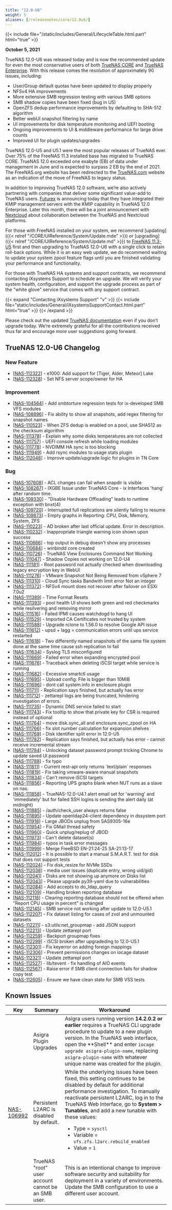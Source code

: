 ```yaml
---
title: "12.0-U6"
weight: 5
aliases: [/releasenotes/core/12.0u6/]
---
```


{{< include file="/static/includes/General/LifecycleTable.html.part" html="true" >}}

**October 5, 2021**

TrueNAS 12.0-U6 was released today and is now the recommended update for even the most conservative users of both [TrueNAS CORE](https://www.truenas.com/truenas-core/) and [TrueNAS Enterprise](https://www.truenas.com/truenas-enterprise/). With this release comes the resolution of approximately 90 issues, including:

* User/Group default quotas have been updated to display properly
* NFSv4 HA improvements
* More extensive SMB regression testing with various SMB options
* SMB shadow copies have been fixed (bug in U5)
* OpenZFS dedup performance improvements by defaulting to SHA-512 algorithm
* Better webUI snapshot filtering by name
* UI improvements for disk temperature monitoring and UEFI booting
* Ongoing improvements to UI & middleware performance for large drive counts
* Improved UI for plugin updates/upgrades

TrueNAS 12.0-U5 and U5.1 were the most popular releases of TrueNAS ever. Over 75% of the FreeNAS 11.3 installed base has migrated to TrueNAS CORE. TrueNAS 12.0 exceeded one exabyte (EB) of data under management in June and is expected to surpass 2 EB by the end of 2021. The FreeNAS.org website has been redirected to the [TrueNAS.com](https://www.truenas.com/) website as an indication of the move of FreeNAS to legacy status.

In addition to improving TrueNAS 12.0 software, we’re also actively partnering with companies that deliver some significant value-add to TrueNAS users. [Futurex](https://www.futurex.com/) is announcing today that they have integrated their KMIP management servers with the KMIP capability in TrueNAS 12.0 Enterprise. Later this month, there will be a joint announcement with [Nextcloud](https://nextcloud.com/) about collaboration between the TrueNAS and Nextcloud platforms.

For those with FreeNAS installed on your system, we recommend [updating]({{< relref "/CORE/UIReference/System/Update.mde" >}}) or [upgrading]({{< relref "/CORE/UIReference/System/Update.md" >}}) to [FreeNAS 11.3-U5](https://download.freenas.org/) first and then upgrading to TrueNAS 12.0-U6 with a single click to retain roll-back options. While it is an easy web update, we do recommend waiting to update your system zpool feature flags until you are finished validating your performance and functionality.

For those with TrueNAS HA systems and support contracts, we recommend contacting iXsystems Support to schedule an upgrade. We will verify your system health, configuration, and support the upgrade process as part of the "white glove" service that comes with any support contract.

{{< expand "Contacting iXsystems Support" "v" >}}
{{< include file="static/includes/General/iXsystemsSupportContact.html.part" html="true" >}}
{{< /expand >}}

Please check out the updated [TrueNAS documentation](https://www.truenas.com/docs/) even if you don’t upgrade today. We’re extremely grateful for all the contributions received thus far and encourage more user suggestions going forward.

## TrueNAS 12.0-U6 Changelog

### New Feature

<ul>
<li>[<a href='https://jira.ixsystems.com/browse/NAS-112322'>NAS-112322</a>] -         e1000: Add support for [Tiger, Alder, Meteor] Lake
</li>
<li>[<a href='https://jira.ixsystems.com/browse/NAS-112328'>NAS-112328</a>] -         Set NFS server scope/owner for HA
</li>
</ul>

### Improvement

<ul>
<li>[<a href='https://jira.ixsystems.com/browse/NAS-104564'>NAS-104564</a>] -         Add smbtorture regression tests for ix-developed SMB VFS modules
</li>
<li>[<a href='https://jira.ixsystems.com/browse/NAS-108896'>NAS-108896</a>] -         Fix ability to show all snapshots, add regex filtering for snapshot names
</li>
<li>[<a href='https://jira.ixsystems.com/browse/NAS-110523'>NAS-110523</a>] -         When ZFS dedup is enabled on a pool, use SHA512 as the checksum algorithm
</li>
<li>[<a href='https://jira.ixsystems.com/browse/NAS-111378'>NAS-111378</a>] -         Explain why some disks temperatures are not collected
</li>
<li>[<a href='https://jira.ixsystems.com/browse/NAS-111757'>NAS-111757</a>] -         UEFI console refresh while loading modules
</li>
<li>[<a href='https://jira.ixsystems.com/browse/NAS-111778'>NAS-111778</a>] -         NVDIMM HA sync is too blocking
</li>
<li>[<a href='https://jira.ixsystems.com/browse/NAS-111949'>NAS-111949</a>] -         Add rsync modules to usage stats plugin
</li>
<li>[<a href='https://jira.ixsystems.com/browse/NAS-112048'>NAS-112048</a>] -         Improve update/upgrade logic for plugins in TN Core
</li>
</ul>

### Bug

<ul>
<li>[<a href='https://jira.ixsystems.com/browse/NAS-107608'>NAS-107608</a>] -         ACL changes can fail when snapdir is visible
</li>
<li>[<a href='https://jira.ixsystems.com/browse/NAS-108267'>NAS-108267</a>] -         IXGBE Issue under TrueNAS Core - ix Interfaces 'hang' after random time.
</li>
<li>[<a href='https://jira.ixsystems.com/browse/NAS-109330'>NAS-109330</a>] -         "Disable Hardware Offloading" leads to runtime exception with bnxt(4)
</li>
<li>[<a href='https://jira.ixsystems.com/browse/NAS-109720'>NAS-109720</a>] -         Interrupted full replications are silently failing to resume
</li>
<li>[<a href='https://jira.ixsystems.com/browse/NAS-109873'>NAS-109873</a>] -         Empty graphs in Reporting: CPU, Disk, Memory, System, ZFS
</li>
<li>[<a href='https://jira.ixsystems.com/browse/NAS-110223'>NAS-110223</a>] -         AD broken after last official update.  Error in description.
</li>
<li>[<a href='https://jira.ixsystems.com/browse/NAS-110232'>NAS-110232</a>] -         Inappropriate triangle warning icon shown upon success
</li>
<li>[<a href='https://jira.ixsystems.com/browse/NAS-110666'>NAS-110666</a>] -         top output in debug doesn't show any processes
</li>
<li>[<a href='https://jira.ixsystems.com/browse/NAS-110684'>NAS-110684</a>] -         winbindd core created
</li>
<li>[<a href='https://jira.ixsystems.com/browse/NAS-110726'>NAS-110726</a>] -         TrueNAS View Enclosures Command Not Working
</li>
<li>[<a href='https://jira.ixsystems.com/browse/NAS-111047'>NAS-111047</a>] -         Shadow Copies not working on 12.0-U4
</li>
<li>[<a href='https://jira.ixsystems.com/browse/NAS-111181'>NAS-111181</a>] -         Root password not actually checked when downloading legacy encryption key in WebUI
</li>
<li>[<a href='https://jira.ixsystems.com/browse/NAS-111276'>NAS-111276</a>] -         VMware Snapshot Not Being Removed from vSphere 7
</li>
<li>[<a href='https://jira.ixsystems.com/browse/NAS-111310'>NAS-111310</a>] -         Cloud Sync tasks Bandwith limit error Not an integer
</li>
<li>[<a href='https://jira.ixsystems.com/browse/NAS-111372'>NAS-111372</a>] -         NFSv4 mount does not recover after failover on ESXi 7.0u2
</li>
<li>[<a href='https://jira.ixsystems.com/browse/NAS-111389'>NAS-111389</a>] -         Time Format Resets
</li>
<li>[<a href='https://jira.ixsystems.com/browse/NAS-111393'>NAS-111393</a>] -         pool health UI shows both green and red checkmarks while resilvering and removing mirror
</li>
<li>[<a href='https://jira.ixsystems.com/browse/NAS-111516'>NAS-111516</a>] -         Failed IPMI causes watchdogd to hang UI
</li>
<li>[<a href='https://jira.ixsystems.com/browse/NAS-111529'>NAS-111529</a>] -         Imported CA Certificates not trusted by system
</li>
<li>[<a href='https://jira.ixsystems.com/browse/NAS-111588'>NAS-111588</a>] -         Upgrade rclone to 1.56.0 to resolve Google API issue
</li>
<li>[<a href='https://jira.ixsystems.com/browse/NAS-111612'>NAS-111612</a>] -         upsd + lagg = communication errors until ups service restarted
</li>
<li>[<a href='https://jira.ixsystems.com/browse/NAS-111618'>NAS-111618</a>] -         Two differently named snapshots of the same file system done at the same time cause ssh replication to fail
</li>
<li>[<a href='https://jira.ixsystems.com/browse/NAS-111634'>NAS-111634</a>] -         Syslog TLS misconfigured
</li>
<li>[<a href='https://jira.ixsystems.com/browse/NAS-111669'>NAS-111669</a>] -         Failed error when expanding encrypted pool
</li>
<li>[<a href='https://jira.ixsystems.com/browse/NAS-111676'>NAS-111676</a>] -         Traceback when deleting iSCSI target while service is running
</li>
<li>[<a href='https://jira.ixsystems.com/browse/NAS-111682'>NAS-111682</a>] -         Excessive smartctl usage
</li>
<li>[<a href='https://jira.ixsystems.com/browse/NAS-111695'>NAS-111695</a>] -         Upload config: File is bigger than 10MiB
</li>
<li>[<a href='https://jira.ixsystems.com/browse/NAS-111696'>NAS-111696</a>] -         dont call system.info in enclosure plugin
</li>
<li>[<a href='https://jira.ixsystems.com/browse/NAS-111711'>NAS-111711</a>] -         Replication says finished, but actually has error
</li>
<li>[<a href='https://jira.ixsystems.com/browse/NAS-111712'>NAS-111712</a>] -         zettarepl logs are being truncated, hindering investigation of errors.
</li>
<li>[<a href='https://jira.ixsystems.com/browse/NAS-111735'>NAS-111735</a>] -         Dynamic DNS service failed to start
</li>
<li>[<a href='https://jira.ixsystems.com/browse/NAS-111743'>NAS-111743</a>] -         Fix tooltip to show that private key for CSR is required instead of optional
</li>
<li>[<a href='https://jira.ixsystems.com/browse/NAS-111764'>NAS-111764</a>] -         move disk.sync_all and enclosure.sync_zpool on HA
</li>
<li>[<a href='https://jira.ixsystems.com/browse/NAS-111766'>NAS-111766</a>] -         fix slot number calculation for expansion shelves
</li>
<li>[<a href='https://jira.ixsystems.com/browse/NAS-111769'>NAS-111769</a>] -         Disk identifier split error in 12.0-U5
</li>
<li>[<a href='https://jira.ixsystems.com/browse/NAS-111782'>NAS-111782</a>] -         Replication says finished, but actually has error - cannot receive incremental stream
</li>
<li>[<a href='https://jira.ixsystems.com/browse/NAS-111784'>NAS-111784</a>] -         Unlocking dataset password prompt tricking Chrome to update saved UI password
</li>
<li>[<a href='https://jira.ixsystems.com/browse/NAS-111788'>NAS-111788</a>] -         fix typo
</li>
<li>[<a href='https://jira.ixsystems.com/browse/NAS-111811'>NAS-111811</a>] -         Current rest-api only returns `text/plain` responses
</li>
<li>[<a href='https://jira.ixsystems.com/browse/NAS-111819'>NAS-111819</a>] -         Fix taking vmware-aware manual snapshots
</li>
<li>[<a href='https://jira.ixsystems.com/browse/NAS-111834'>NAS-111834</a>] -         Can't remove iSCSI targets
</li>
<li>[<a href='https://jira.ixsystems.com/browse/NAS-111856'>NAS-111856</a>] -         Reporting UPS graphs blank when NUT runs as a slave on nas.
</li>
<li>[<a href='https://jira.ixsystems.com/browse/NAS-111858'>NAS-111858</a>] -         TrueNAS-12.0-U4.1 alert email set for 'warning' and 'immediately' but for failed SSH logins is sending the alert daily (at midnight)
</li>
<li>[<a href='https://jira.ixsystems.com/browse/NAS-111885'>NAS-111885</a>] -         /auth/check_user always returns false
</li>
<li>[<a href='https://jira.ixsystems.com/browse/NAS-111895'>NAS-111895</a>] -         Update openldap24-client dependency in dssystem port
</li>
<li>[<a href='https://jira.ixsystems.com/browse/NAS-111918'>NAS-111918</a>] -         Large JBODs unplug from SAS9305-16e
</li>
<li>[<a href='https://jira.ixsystems.com/browse/NAS-111954'>NAS-111954</a>] -         Fix GMail thread safety
</li>
<li>[<a href='https://jira.ixsystems.com/browse/NAS-111960'>NAS-111960</a>] -         Quick unplug/replug of JBOD
</li>
<li>[<a href='https://jira.ixsystems.com/browse/NAS-111973'>NAS-111973</a>] -         Can't delete dataset(s)
</li>
<li>[<a href='https://jira.ixsystems.com/browse/NAS-111984'>NAS-111984</a>] -         typos in task error messages
</li>
<li>[<a href='https://jira.ixsystems.com/browse/NAS-111999'>NAS-111999</a>] -         Merge FreeBSD EN-21:24-25 SA-21:13-17
</li>
<li>[<a href='https://jira.ixsystems.com/browse/NAS-112012'>NAS-112012</a>] -         It is possible to start a manual S.M.A.R.T. test for disk that does not support tests
</li>
<li>[<a href='https://jira.ixsystems.com/browse/NAS-112024'>NAS-112024</a>] -         Fix disk_resize for NVMe SSDs
</li>
<li>[<a href='https://jira.ixsystems.com/browse/NAS-112038'>NAS-112038</a>] -         media user issues (duplicate entry, wrong uid/gid)
</li>
<li>[<a href='https://jira.ixsystems.com/browse/NAS-112041'>NAS-112041</a>] -         Disks are not showing up anymore on Disks list
</li>
<li>[<a href='https://jira.ixsystems.com/browse/NAS-112043'>NAS-112043</a>] -         Please upgrade py39-yaml due to vulnerabilities
</li>
<li>[<a href='https://jira.ixsystems.com/browse/NAS-112084'>NAS-112084</a>] -         Add accepts to do_ldap_query
</li>
<li>[<a href='https://jira.ixsystems.com/browse/NAS-112109'>NAS-112109</a>] -         Handling broken reporting database
</li>
<li>[<a href='https://jira.ixsystems.com/browse/NAS-112118'>NAS-112118</a>] -         Clearing reporting database should not be offered when "Report CPU usage in percent" is changed
</li>
<li>[<a href='https://jira.ixsystems.com/browse/NAS-112145'>NAS-112145</a>] -         SMB service not working after update to 12.0-U5.1
</li>
<li>[<a href='https://jira.ixsystems.com/browse/NAS-112207'>NAS-112207</a>] -         Fix dataset listing for cases of zvol and unmounted datasets
</li>
<li>[<a href='https://jira.ixsystems.com/browse/NAS-112211'>NAS-112211</a>] -         s3:utils:net_groupmap - add JSON support
</li>
<li>[<a href='https://jira.ixsystems.com/browse/NAS-112213'>NAS-112213</a>] -         Update zettarepl port
</li>
<li>[<a href='https://jira.ixsystems.com/browse/NAS-112259'>NAS-112259</a>] -         Backport groupmap fixes
</li>
<li>[<a href='https://jira.ixsystems.com/browse/NAS-112299'>NAS-112299</a>] -         iSCSI broken after upgradeding to 12.0-U5.1
</li>
<li>[<a href='https://jira.ixsystems.com/browse/NAS-112301'>NAS-112301</a>] -         Fix keyerror on adding foreign mappings
</li>
<li>[<a href='https://jira.ixsystems.com/browse/NAS-112306'>NAS-112306</a>] -         Prevent permissions changes on iocage dataset
</li>
<li>[<a href='https://jira.ixsystems.com/browse/NAS-112321'>NAS-112321</a>] -         Update zettarepl port
</li>
<li>[<a href='https://jira.ixsystems.com/browse/NAS-112527'>NAS-112527</a>] -         lib/tevent - fix handling of AIO events
</li>
<li>[<a href='https://jira.ixsystems.com/browse/NAS-112567'>NAS-112567</a>] -         Raise error if SMB client connection fails for shadow copy test
</li>
<li>[<a href='https://jira.ixsystems.com/browse/NAS-112605'>NAS-112605</a>] -         Ensure we have clean state for SMB VSS tests
</li>
</ul>


## Known Issues

<body class="ql-editor ql-editor-view" style="font-size:14px;">
  <html>
    <body>
      <table width="100%">
        <thead>
          <tr>
			<th>Key</th>
			<th>Summary</th>
			<th>Workaround</th>
          </tr>
        </thead>
        <tbody>
	  <tr>
		  <td></td>
		  <td>Asigra Plugin Upgrades</td>
		  <td>Asigra users running version <b>14.2.0.2 or earlier</b> requires a TrueNAS CLI upgrade procedure to update to a new plugin version. In the TrueNAS web interface, open the **Shell** and enter <code>iocage upgrade asigra-plugin-name</code>, replacing <code>asigra-plugin-name</code> with whatever unique name was created for the plugin.</td>
          <tr>
			<td><a href="https://jira.ixsystems.com/browse/NAS-106992" target="_blank">NAS-106992</a></td>
			<td>Persistent L2ARC is disabled by default.</td>
			<td>While the underlying issues have been fixed, this setting continues to be disabled by default for additional performance investigation. To manually reactivate persistent L2ARC, log in to the TrueNAS Web Interface, go to <b>System > Tunables</b>, and add a new tunable with these values:
  			  <ul>
			    <li>Type = <code>sysctl</code></li>
			    <li>Variable = <code>vfs.zfs.l2arc.rebuild_enabled</code></li>
			    <li>Value = <code>1</code></li>
  			  </ul>
			</td>
          </tr>
          <tr>
			<td></td>
            <td>TrueNAS "root" user account cannot be an SMB user.</td>
			<td>This is an intentional change to improve software security and suitability for deployment in a variety of environments. Update the SMB configuration to use a different user account.</td>
          </tr>
        </tbody>
      </table>
    </body>
  </html>




